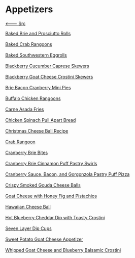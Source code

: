 # Appetizers

[<--- Src](../src.md)

[Baked Brie and Prosciutto Rolls](./baked-brie-and-prosciutto-rolls.md)<br><br>
[Baked Crab Rangoons](./baked-crab-rangoons.md)<br><br>
[Baked Southwestern Eggrolls](./baked-southwestern-eggrolls.md)<br><br>
[Blackberry Cucumber Caprese Skewers](./blackberry-cucumber-caprese-skewers.md)<br><br>
[Blackberry Goat Cheese Crostini Skewers](./blackberry-goat-cheese-crostini-skewers.md)<br><br>
[Brie Bacon Cranberry Mini Pies](./brie-bacon-cranberry-mini-pies.md)<br><br>
[Buffalo Chicken Rangoons](./buffalo-chicken-rangoons.md)<br><br>
[Carne Asada Fries](./carne-asada-fries.md)<br><br>
[Chicken Spinach Pull Apart Bread](./chicken-spinach-pull-apart-bread.md)<br><br>
[Christmas Cheese Ball Recipe](./christmas-cheese-ball-recipe.md)<br><br>
[Crab Rangoon](./crab-rangoon.md)<br><br>
[Cranberry Brie Bites](./cranberry-brie-bites.md)<br><br>
[Cranberry Brie Cinnamon Puff Pastry Swirls](./cranberry-brie-cinnamon-puff-pastry-swirls.md)<br><br>
[Cranberry Sauce, Bacon, and Gorgonzola Pastry Puff Pizza](./cranberry-sauce,-bacon,-and-gorgonzola-pastry-puff-pizza.md)<br><br>
[Crispy Smoked Gouda Cheese Balls](./crispy-smoked-gouda-cheese-balls.md)<br><br>
[Goat Cheese with Honey Fig and Pistachios](./goat-cheese-with-honey-fig-and-pistachios.md)<br><br>
[Hawaiian Cheese Ball](./hawaiian-cheese-ball.md)<br><br>
[Hot Blueberry Cheddar Dip with Toasty Crostini](./hot-blueberry-cheddar-dip-with-toasty-crostini.md)<br><br>
[Seven Layer Dip Cups](./seven-layer-dip-cups.md)<br><br>
[Sweet Potato Goat Cheese Appetizer](./sweet-potato-goat-cheese-appetizer.md)<br><br>
[Whipped Goat Cheese and Blueberry Balsamic Crostini](./whipped-goat-cheese-and-blueberry-balsamic-crostini.md)<br><br>
